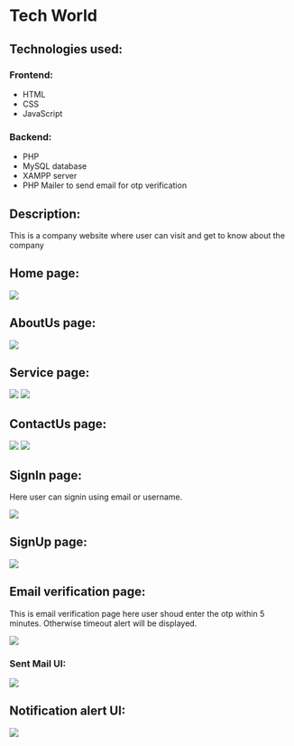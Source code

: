 # Tech World
<h2>Technologies used: </h2>
<h3>Frontend: </h3>
<ul>
	<li>HTML</li>
	<li>CSS</li>
	<li>JavaScript</li>
</ul>
<h3>Backend: </h3>
<ul>
	<li>PHP</li>
	<li>MySQL database</li>
	<li>XAMPP server</li>
	<li>PHP Mailer to send email for otp verification</li>
</ul>
<h2>Description: </h2>
<p>This is a company website where user can visit and get to know about the company</p>
<h2>Home page: </h2>
<img src="readme/a.png">
<h2>AboutUs page: </h2>
<img src="readme/b.png">
<h2>Service page: </h2>
<img src="readme/c.png">
<img src="readme/d.png">
<h2>ContactUs page: </h2>
<img src="readme/e.png">
<img src="readme/f.png">
<h2>SignIn page: </h2>
<p>Here user can signin using email or username.</p>
<img src="readme/g.png">
<h2>SignUp page: </h2>
<img src="readme/h.png">
<h2>Email verification page: </h2>
<p>This is email verification page here user shoud enter the otp within 5 minutes. Otherwise timeout alert will be displayed.</p>
<img src="readme/i.png">
<h3>Sent Mail UI: </h3>
<img src="readme/j.png">
<h2>Notification alert UI: </h2>
<img src="readme/k.png">

